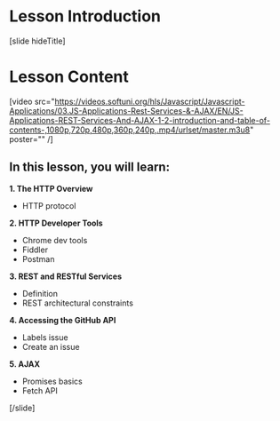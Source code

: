 # Lesson Introduction

[slide hideTitle]
# Lesson Content

[video src="https://videos.softuni.org/hls/Javascript/Javascript-Applications/03.JS-Applications-Rest-Services-&-AJAX/EN/JS-Applications-REST-Services-And-AJAX-1-2-introduction-and-table-of-contents-,1080p,720p,480p,360p,240p,.mp4/urlset/master.m3u8" poster="" /]

## In this lesson, you will learn:

**1. The HTTP Overview​**

-  HTTP protocol

**2. HTTP Developer Tools**

-  Chrome dev tools
-  Fiddler
-  Postman

**3. REST and RESTful Services​**

-  Definition
-  REST architectural constraints

**4. Accessing the GitHub API**

-  Labels issue
-  Create an issue

**5. AJAX**

-  Promises basics
-  Fetch API

[/slide]
